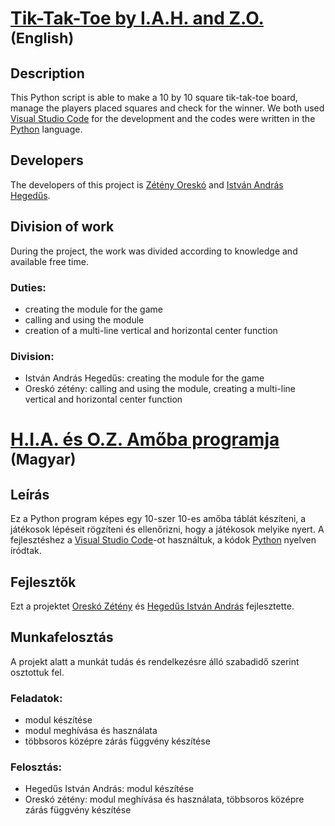 # <ins>Tik-Tak-Toe by I.A.H. and Z.O.</ins> <sub>(English)</sub>

## Description
This Python script is able to make a 10 by 10 square tik-tak-toe board, manage the players placed squares and check for the winner.
We both used [Visual Studio Code](https://code.visualstudio.com/ ) for the development and the codes were written in the [Python](https://www.python.org/ ) language.
## Developers
The developers of this project is [Zétény Oreskó](https://github.com/Lime948 ) and [István András Hegedűs](https://github.com/HIAndris ).
## Division of work
During the project, the work was divided according to knowledge and available free time.
### Duties:
- creating the module for the game
- calling and using the module
- creation of a multi-line vertical and horizontal center function
### Division:
- István András Hegedűs: creating the module for the game
- Oreskó zétény: calling and using the module, creating a multi-line vertical and horizontal center function

# <ins>H.I.A. és O.Z. Amőba programja</ins> <sub>(Magyar)</sub>

## Leírás
Ez a Python program képes egy 10-szer 10-es amőba táblát készíteni, a játékosok lépéseit rögzíteni és ellenőrizni, hogy a játékosok melyike nyert. 
A fejlesztéshez a [Visual Studio Code](https://code.visualstudio.com/ )-ot használtuk, a kódok [Python](https://www.python.org/ ) nyelven íródtak.
## Fejlesztők
Ezt a projektet [Oreskó Zétény](https://github.com/Lime948 ) és [Hegedűs István András](https://github.com/HIAndris ) fejlesztette.
## Munkafelosztás
A projekt alatt a munkát tudás és rendelkezésre álló szabadidő szerint osztottuk fel.
### Feladatok:
- modul készítése
- modul meghívása és használata
- többsoros középre zárás függvény készítése
### Felosztás:
- Hegedűs István András: modul készítése
- Oreskó zétény: modul meghívása és használata, többsoros középre zárás függvény készítése
